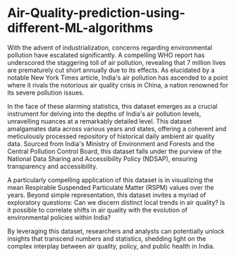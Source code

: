 # Air-Quality-prediction-using-different-ML-algorithms
With the advent of industrialization, concerns regarding environmental pollution have escalated significantly. A compelling WHO report has underscored the staggering toll of air pollution, revealing that 7 million lives are prematurely cut short annually due to its effects. As elucidated by a notable New York Times article, India's air pollution has ascended to a point where it rivals the notorious air quality crisis in China, a nation renowned for its severe pollution issues.

In the face of these alarming statistics, this dataset emerges as a crucial instrument for delving into the depths of India's air pollution levels, unravelling nuances at a remarkably detailed level. This dataset amalgamates data across various years and states, offering a coherent and meticulously processed repository of historical daily ambient air quality data. Sourced from India's Ministry of Environment and Forests and the Central Pollution Control Board, this dataset falls under the purview of the National Data Sharing and Accessibility Policy (NDSAP), ensuring transparency and accessibility.

A particularly compelling application of this dataset is in visualizing the mean Respirable Suspended Particulate Matter (RSPM) values over the years. Beyond simple representation, this dataset invites a myriad of exploratory questions: Can we discern distinct local trends in air quality? Is it possible to correlate shifts in air quality with the evolution of environmental policies within India?

By leveraging this dataset, researchers and analysts can potentially unlock insights that transcend numbers and statistics, shedding light on the complex interplay between air quality, policy, and public health in India.
